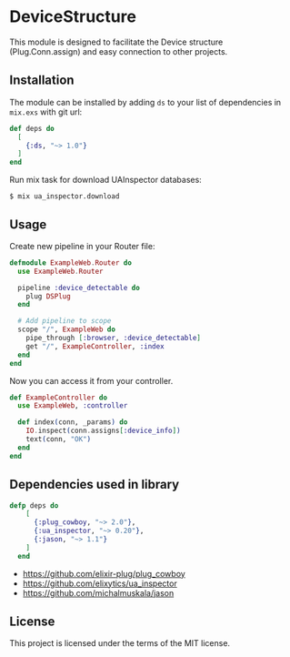# DeviceStructure

This module is designed to facilitate the Device structure (Plug.Conn.assign) and easy connection to other projects.

## Installation

The module can be installed by adding `ds` to your list of dependencies in `mix.exs` with git url:

```elixir
def deps do
  [
    {:ds, "~> 1.0"}
  ]
end
```

Run mix task for download UAInspector databases:

```console
$ mix ua_inspector.download
```

## Usage

Create new pipeline in your Router file:

```elixir
defmodule ExampleWeb.Router do
  use ExampleWeb.Router

  pipeline :device_detectable do
    plug DSPlug
  end

  # Add pipeline to scope
  scope "/", ExampleWeb do
    pipe_through [:browser, :device_detectable]
    get "/", ExampleController, :index
  end
end
```

Now you can access it from your controller.

```elixir
def ExampleController do
  use ExampleWeb, :controller

  def index(conn, _params) do
    IO.inspect(conn.assigns[:device_info])
    text(conn, "OK")
  end
end
```

## Dependencies used in library

```elixir
defp deps do
    [
      {:plug_cowboy, "~> 2.0"},
      {:ua_inspector, "~> 0.20"},
      {:jason, "~> 1.1"}
    ]
  end
```

- https://github.com/elixir-plug/plug_cowboy
- https://github.com/elixytics/ua_inspector
- https://github.com/michalmuskala/jason

## License

This project is licensed under the terms of the MIT license.
